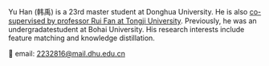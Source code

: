 Yu Han (韩禹) is a 23rd master student at Donghua University. He is also <a style="text-direction:none;" href="javascript:void(0)">co-supervised by professor Rui Fan at Tongji University</a>. Previously, he was an undergradatestudent at Bohai University. His research interests include feature matching and knowledge distillation.

📨 email: 2232816@mail.dhu.edu.cn   